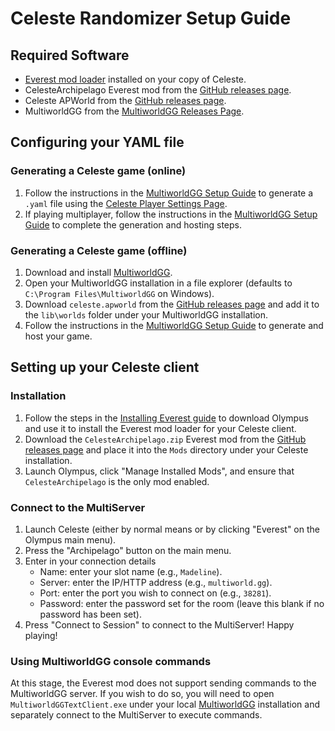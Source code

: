 # Celeste Randomizer Setup Guide

## Required Software

- [Everest mod loader](https://everestapi.github.io) installed on your copy of Celeste.
- CelesteArchipelago Everest mod from the [GitHub releases page](https://github.com/doshyw/CelesteArchipelago/releases).
- Celeste APWorld from the [GitHub releases page](https://github.com/doshyw/CelesteArchipelago/releases).
- MultiworldGG from the [MultiworldGG Releases Page](https://github.com/MultiworldGG/MultiworldGG/releases).

## Configuring your YAML file

### Generating a Celeste game (online)

1. Follow the instructions in the [MultiworldGG Setup Guide](tutorial/MultiworldGG/setup/en#on-the-website) to generate a
`.yaml` file using the [Celeste Player Settings Page](/games/celeste/player-settings).
1. If playing multiplayer, follow the instructions in the [MultiworldGG Setup Guide](tutorial/MultiworldGG/setup/en#generating-a-multiplayer-game) to complete the generation and hosting steps.

### Generating a Celeste game (offline)

1. Download and install [MultiworldGG](https://github.com/MultiworldGG/MultiworldGG/releases).
1. Open your MultiworldGG installation in a file explorer (defaults to `C:\Program Files\MultiworldGG` on Windows).
1. Download `celeste.apworld` from the [GitHub releases page](https://github.com/doshyw/CelesteArchipelago/releases)
and add it to the `lib\worlds` folder under your MultiworldGG installation.
1. Follow the instructions in the [MultiworldGG Setup Guide](tutorial/MultiworldGG/setup/en#on-your-local-installation) to
generate and host your game.


## Setting up your Celeste client

### Installation

1. Follow the steps in the [Installing Everest guide](https://everestapi.github.io/#installing-everest) to download 
Olympus and use it to install the Everest mod loader for your Celeste client.
1. Download the `CelesteArchipelago.zip` Everest mod from the 
[GitHub releases page](https://github.com/doshyw/CelesteArchipelago/releases) and place it into the `Mods` directory 
under your Celeste installation.
1. Launch Olympus, click "Manage Installed Mods", and ensure that `CelesteArchipelago` is the only mod enabled.


### Connect to the MultiServer

1. Launch Celeste (either by normal means or by clicking "Everest" on the Olympus main menu).
1. Press the "Archipelago" button on the main menu.
1. Enter in your connection details
    - Name: enter your slot name (e.g., `Madeline`).
    - Server: enter the IP/HTTP address (e.g., `multiworld.gg`).
    - Port: enter the port you wish to connect on (e.g., `38281`).
    - Password: enter the password set for the room (leave this blank if no password has been set).
1. Press "Connect to Session" to connect to the MultiServer! Happy playing!


### Using MultiworldGG console commands

At this stage, the Everest mod does not support sending commands to the MultiworldGG server. If you wish to do so, you 
will need to open `MultiworldGGTextClient.exe` under your local 
[MultiworldGG](https://github.com/MultiworldGG/MultiworldGG/releases) installation and separately connect to the 
MultiServer to execute commands.
